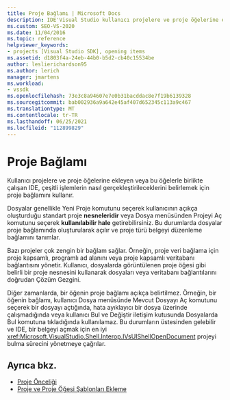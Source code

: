 ```yaml
---
title: Proje Bağlamı | Microsoft Docs
description: IDE'Visual Studio kullanıcı projelere ve proje öğelerine ekleyen veya bu öğelerle birlikte çalışan işlemleri nasıl gerçekleştireceklerini belirlemek için proje bağlamını nasıl kullandığını öğrenin.
ms.custom: SEO-VS-2020
ms.date: 11/04/2016
ms.topic: reference
helpviewer_keywords:
- projects [Visual Studio SDK], opening items
ms.assetid: d1803f4a-24eb-44b0-b5d2-cb40c15534be
author: leslierichardson95
ms.author: lerich
manager: jmartens
ms.workload:
- vssdk
ms.openlocfilehash: 73e3c8a94607e7e0b31bacddac8e7f19b6139328
ms.sourcegitcommit: bab002936a9a642e45af407d652345c113a9c467
ms.translationtype: MT
ms.contentlocale: tr-TR
ms.lasthandoff: 06/25/2021
ms.locfileid: "112899829"
---
```

# <a name="project-context"></a>Proje Bağlamı
Kullanıcı projelere ve proje öğelerine ekleyen veya bu öğelerle birlikte çalışan IDE, çeşitli işlemlerin nasıl gerçekleştirileceklerini belirlemek için proje bağlamını kullanır.

 Dosyalar genellikle Yeni Proje komutunu seçerek kullanıcının açıkça oluşturduğu standart proje **nesneleridir** veya  Dosya menüsünden Projeyi Aç komutunu seçerek **kullanılabilir hale** getirebilirsiniz. Bu durumlarda dosyalar proje bağlamında oluşturularak açılır ve proje türü belgeyi düzenleme bağlamını tanımlar.

 Bazı projeler çok zengin bir bağlam sağlar. Örneğin, proje veri bağlama için proje kapsamlı, programlı ad alanını veya proje kapsamlı veritabanı bağlantısını yönetir. Kullanıcı, dosyalarda görüntülenen proje öğesi gibi belirli bir proje nesnesini kullanarak dosyaları veya veritabanı bağlantılarını doğrudan Çözüm Gezgini.

 Diğer zamanlarda, bir öğenin proje bağlamı açıkça belirtilmez. Örneğin, bir öğenin bağlamı, kullanıcı Dosya menüsünde Mevcut Dosyayı  Aç komutunu seçerek bir dosyayı açtığında, hata ayıklayıcı bir dosya  üzerinde çalışmadığında veya  kullanıcı Bul ve Değiştir iletişim kutusunda Dosyalarda Bul komutuna tıkladığında kullanılamaz.  Bu durumların üstesinden gelebilir ve IDE, bir belgeyi açmak için en iyi <xref:Microsoft.VisualStudio.Shell.Interop.IVsUIShellOpenDocument> projeyi bulma sürecini yönetmeye çağrılar.

## <a name="see-also"></a>Ayrıca bkz.
- [Proje Önceliği](../../extensibility/internals/project-priority.md)
- [Proje ve Proje Öğesi Şablonları Ekleme](../../extensibility/internals/adding-project-and-project-item-templates.md)
